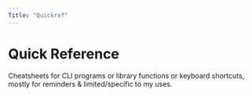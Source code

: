 ```yaml
---
Title: "Quickref"
---
```


# Quick Reference

Cheatsheets for CLI programs or library functions or keyboard shortcuts, mostly for reminders & limited/specific to my uses.

